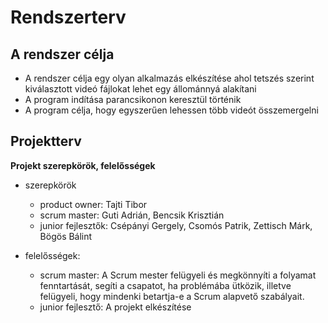 # Rendszerterv

## A rendszer célja

- A rendszer célja egy olyan alkalmazás elkészítése ahol tetszés szerint kiválasztott videó fájlokat lehet egy állománnyá alakítani
- A program indítása parancsikonon keresztül történik
- A program célja, hogy egyszerűen lehessen több videót összemergelni

## Projektterv
**Projekt szerepkörök, felelősségek**
- szerepkörök
    - product owner: Tajti Tibor
    - scrum master: Guti Adrián, Bencsik Krisztián
    - junior fejlesztők: Csépányi Gergely, Csomós Patrik, Zettisch Márk, Bögös Bálint

- felelősségek: 
    - scrum master: A Scrum mester felügyeli és megkönnyíti a folyamat fenntartását, segíti a csapatot, ha problémába ütközik, illetve felügyeli, hogy mindenki betartja-e a Scrum alapvető szabályait.
    - junior fejlesztő: A projekt elkészítése
